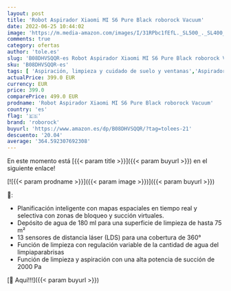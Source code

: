 ```yaml
---
layout: post
title: 'Robot Aspirador Xiaomi MI S6 Pure Black roborock Vacuum'
date: 2022-06-25 10:44:02
image: 'https://m.media-amazon.com/images/I/31RPbc1fEfL._SL500_._SL400_.jpg'
comments: true
category: ofertas
author: 'tole.es'
slug: 'B08DHVSQQR-es Robot Aspirador Xiaomi MI S6 Pure Black roborock Vacuum'
sku: 'B08DHVSQQR-es'
tags: [ 'Aspiración, limpieza y cuidado de suelo y ventanas','Aspiradoras','Hogar y cocina','Robots aspiradores','roborock','🇪🇸', ]
actualPrice: 399.0 EUR
currency: EUR
price: 399.0
comparePrice: 499.0 EUR
prodname: 'Robot Aspirador Xiaomi MI S6 Pure Black roborock Vacuum'
country: 'es'
flag: '🇪🇸'
brand: 'roborock'
buyurl: 'https://www.amazon.es/dp/B08DHVSQQR/?tag=tolees-21'
descuento: '20.04'
average: '364.592307692308'
---
```


En este momento está [{{< param title >}}]({{< param buyurl >}}) en el siguiente enlace!

[![{{< param prodname >}}]({{< param image >}})]({{< param buyurl >}})

🔎:

- Planificación inteligente con mapas espaciales en tiempo real y selectiva con zonas de bloqueo y succión virtuales.
- Depósito de agua de 180 ml para una superficie de limpieza de hasta 75 m²
- 13 sensores de distancia láser (LDS) para una cobertura de 360°
- Función de limpieza con regulación variable de la cantidad de agua del limpiaparabrisas
- Función de limpieza y aspiración con una alta potencia de succión de 2000 Pa

[🛒 Aquí!!!]({{< param buyurl >}})

